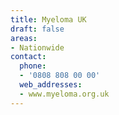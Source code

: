 ```yaml
---
title: Myeloma UK
draft: false
areas:
- Nationwide
contact:
  phone:
  - '0808 808 00 00'
  web_addresses:
  - www.myeloma.org.uk
---
```


